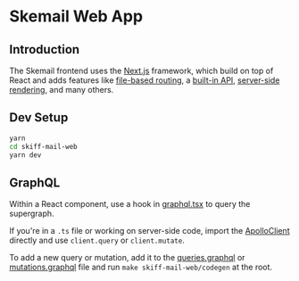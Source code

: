 # Skemail Web App

## Introduction

The Skemail frontend uses the [Next.js](https://nextjs.org/docs) framework, which build on top of React and adds features like [file-based routing](https://nextjs.org/docs/routing/introduction), a [built-in API](https://nextjs.org/docs/routing/introduction), [server-side rendering](https://nextjs.org/docs/basic-features/data-fetching/get-server-side-props), and many others.

## Dev Setup

```bash
yarn
cd skiff-mail-web
yarn dev
```

## GraphQL

Within a React component, use a hook in [graphql.tsx](generated/graphql.tsx) to query the supergraph.

If you're in a `.ts` file or working on server-side code, import the [ApolloClient](apollo/client.ts) directly and use `client.query` or `client.mutate`.

To add a new query or mutation, add it to the [queries.graphql](graphql/queries.graphql) or [mutations.graphql](graphql/mutations.graphql) file and run `make skiff-mail-web/codegen` at the root.
